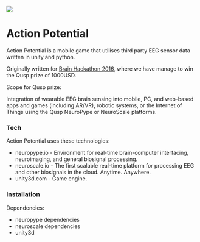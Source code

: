 ![](/action-potential.png?raw=true)


# Action Potential


Action Potential is a mobile game that utilises third party EEG sensor data written in unity and python.

Originally written for [Brain Hackathon 2016](http://abc-accelerator.com/budapest-hackathon/), where we have manage to win the Qusp prize of 1000USD.

Scope for Qusp prize:

Integration of wearable EEG brain sensing into mobile, PC, and web-based apps and games (including AR/VR), robotic systems, or the Internet of Things using the Qusp NeuroPype or NeuroScale platforms.


### Tech

Action Potential uses these technologies:

* neuropype.io - Environment for real-time brain-computer interfacing, neuroimaging, and general biosignal processing.
* neuroscale.io - The first scalable real-time platform for processing EEG and other biosignals in the cloud. Anytime. Anywhere.
* unity3d.com - Game engine.

### Installation

Dependencies:
* neuropype dependencies
* neuroscale dependencies
* unity3d



 
